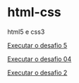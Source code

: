 # html-css
 html5 e css3
 
 <a href="https://igorreis2.github.io/html-css/desafios/desafio5/">Executar o desafio 5</a>

 <a href="https://igorreis2.github.io/html-css/desafios/desafio04/">Executar o desafio 04</a>

 <a href="https://igorreis2.github.io/html-css/desafios/deafio2/">Executar o desafio 2</a>